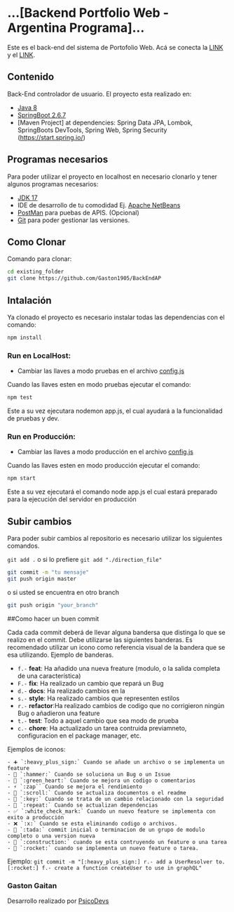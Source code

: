# ...[Backend Portfolio Web - Argentina Programa]...

Este es el back-end del sistema de Portofolio Web.
Acá se conecta la [LINK]() y el [LINK]().

## Contenido

Back-End controlador de usuario.
El proyecto esta realizado en:

- [Java 8](https://www.java.com/es/)
- [SpringBoot 2.6.7](https://spring.io/)
- [Maven Project] at dependencies: Spring Data JPA, Lombok, SpringBoots DevTools, Spring Web, Spring Security (https://start.spring.io/)


## Programas necesarios

Para poder utilizar el proyecto en localhost en necesario clonarlo y tener algunos programas necesarios:

- [JDK 17](https://www.oracle.com/java/technologies/javase/jdk17-archive-downloads.html)
- IDE de desarrollo de tu comodidad Ej. [Apache NetBeans](https://netbeans.apache.org/)
- [PostMan](https://www.postman.com/downloads/) para puebas de APIS. (Opcional)
- [Git](https://git-scm.com/downloads) para poder gestionar las versiones.

## Como Clonar

Comando para clonar:

```bash
cd existing_folder
git clone https://github.com/Gaston1905/BackEndAP

```

## Intalación

Ya clonado el proyecto es necesario instalar todas las dependencias con el comando:

```bash
npm install
```

### Run en LocalHost:

- Cambiar las llaves a modo pruebas en el archivo [config.js](/config/config.js)

Cuando las llaves esten en modo pruebas ejecutar el comando:

```bash
npm test
```

Este a su vez ejecutara nodemon app.js, el cual ayudará a la funcionalidad de pruebas y dev.

### Run en Producción:

- Cambiar las llaves a modo producción en el archivo [config.js](/config/config.js)

Cuando las llaves esten en modo producción ejecutar el comando:

```bash
npm start
```

Este a su vez ejecutará el comando node app.js el cual estará preparado para la ejecución del servidor en producción

## Subir cambios

Para poder subir cambios al repositorio es necesario utilizar los siguientes comandos.

`git add .` o si lo prefiere `git add "./direction_file"`

```bash
git commit -m "tu mensaje"
git push origin master
```

o si usted se encuentra en otro branch

```bash
git push origin "your_branch"
```
##Como hacer un buen commit

Cada cada commit deberá de llevar alguna bandersa que distinga lo que se realizo en el commit. Debe utilizarse las siguientes banderas. 
Es recomendado utilizar un icono como referencia visual de la bandera que se esa utilizando. 
  Ejemplo de banderas.
  - `f.-`  **feat**: Ha añadido una nueva freature (modulo, o la salida completa de una característica) 
  - `F.-`  **fix**: Ha realizado un cambio que repará un Bug
  - `d.-`  **docs**: Ha realizado cambios en la 
  - `s.-`  **style**: Ha realizado cambios que representen estilos 
  - `r.-`  **refactor**:Ha realizado cambios de codigo que no corrigieron ningún Bug o añadieron una feature
  - `t.-`  **test**:  Todo a aquel cambio que sea modo de prueba
  - `c.-`  **chore**: Ha actualizado un tarea contruida previamneto, configuracion en el package manager, etc.

Ejemplos de iconos: 

    - ➕ `:heavy_plus_sign:` Cuando se añade un archivo o se implementa un feature
    - 🔨 `:hammer:` Cuando se soluciona un Bug o un Issue 
    - 💚 `:green_heart:` Cuando se mejora un codigo o comentarios
    - ⚡ `:zap`` Cuando se mejora el rendimiento 
    - 📜 `:scroll:` Cuando se actualiza documentos o el readme
    - 🔑 `:key:` Cuando se trata de un cambio relacionado con la seguridad
    - 🔁 `:repeat:` Cuando se actualizan dependencias
    - ✅ `:white_check_mark:` Cuando un nuevo feature se implementa con exito a producción
    - ❌ `:x:` Cuando se esta eliminando codigo o archivos. 
    - 🎉 `:tada:` commit inicial o terminacion de un grupo de modulo completo o una version nueva 
    - 🚧 `:construction:` cuando se esta contruyendo un feature o una tarea
    - 🚀 `:rocket:` cuando se implementa un nuevo feature o tarea. 

  Ejemplo: 
  `git commit -m "[:heavy_plus_sign:] r.- add a UserResolver to. [:rocket:] f.- create a function createUser to use in graphQL"`



### Gaston Gaitan

Desarrollo realizado por [PsicoDevs](https://hosting-gg-argprog.web.app/portfolio)
